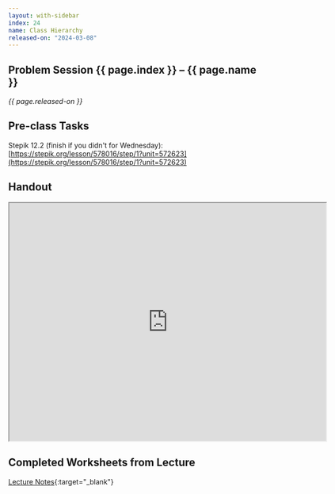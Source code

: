 ```yaml
---
layout: with-sidebar
index: 24
name: Class Hierarchy
released-on: "2024-03-08"
---
```


## Problem Session {{ page.index }} – {{ page.name }}

_{{ page.released-on }}_

## Pre-class Tasks

Stepik 12.2 (finish if you didn't for Wednesday): [https://stepik.org/lesson/578016/step/1?unit=572623](https://stepik.org/lesson/578016/step/1?unit=572623)

## Handout

<iframe src="https://drive.google.com/file/d/1d1hDOQCIMctxBuYuPMLxwU4o1oWNhPUP/preview" width="640" height="480" allow="autoplay"></iframe>

## Completed Worksheets from Lecture

[Lecture Notes](https://drive.google.com/drive/folders/1xhkyBtRnRFKIO-5j8O6FtVr3F3JuW5lf?usp=sharing){:target="_blank"}
